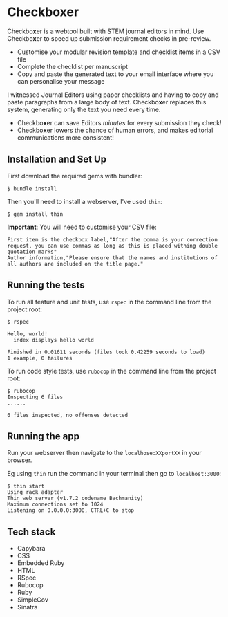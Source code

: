 # Checkbo**x**er

Checkbo**x**er is a webtool built with STEM journal editors in mind.  Use Checkbo**x**er to speed up submission requirement checks in pre-review.

- Customise your modular revision template and checklist items in a CSV file
- Complete the checklist per manuscript
- Copy and paste the generated text to your email interface where you can personalise your message

I witnessed Journal Editors using paper checklists and having to copy and paste paragraphs from a large body of text.  Checkbo**x**er replaces this system, generating only the text you need every time.  

- Checkbo**x**er can save Editors _minutes_ for every submission they check!
- Checkbo**x**er lowers the chance of human errors, and makes editorial communications more consistent!

## Installation and Set Up

First download the required gems with bundler:
```console
$ bundle install
```

Then you'll need to install a webserver, I've used `thin`:
```console
$ gem install thin
```

**Important**: You will need to customise your CSV file:
```csv
First item is the checkbox label,"After the comma is your correction request, you can use commas as long as this is placed withing double quotation marks"
Author information,"Please ensure that the names and institutions of all authors are included on the title page."
```

## Running the tests

To run all feature and unit tests, use `rspec` in the command line from the project root:
```console
$ rspec

Hello, world!
  index displays hello world

Finished in 0.01611 seconds (files took 0.42259 seconds to load)
1 example, 0 failures
```

To run code style tests, use `rubocop` in the command line from the project root:
```console
$ rubocop
Inspecting 6 files
......

6 files inspected, no offenses detected
```

## Running the app

Run your webserver then navigate to the `localhose:XXportXX` in your browser.

Eg using `thin` run the command in your terminal then go to `localhost:3000`:
```console
$ thin start
Using rack adapter
Thin web server (v1.7.2 codename Bachmanity)
Maximum connections set to 1024
Listening on 0.0.0.0:3000, CTRL+C to stop
```

## Tech stack

- Capybara
- CSS
- Embedded Ruby
- HTML
- RSpec
- Rubocop
- Ruby
- SimpleCov
- Sinatra

